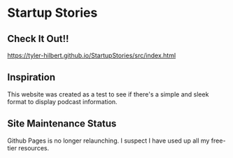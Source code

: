 # Startup Stories
## Check It Out!!  
https://tyler-hilbert.github.io/StartupStories/src/index.html  

## Inspiration
This website was created as a test to see if there's a simple and sleek format to display podcast information.  

## Site Maintenance Status  
Github Pages is no longer relaunching. I suspect I have used up all my free-tier resources.  

